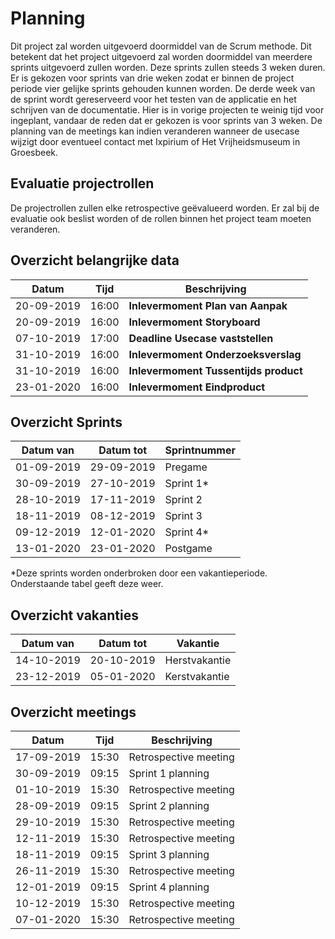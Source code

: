 # Planning

Dit project zal worden uitgevoerd doormiddel van de Scrum methode. Dit betekent dat het project uitgevoerd zal worden doormiddel van meerdere sprints uitgevoerd zullen worden. Deze sprints zullen steeds 3 weken duren. Er is gekozen voor sprints van drie weken zodat er binnen de project periode vier gelijke sprints gehouden kunnen worden. De derde week van de sprint wordt gereserveerd voor het testen van de applicatie en het schrijven van de documentatie. Hier is in vorige projecten te weinig tijd voor ingeplant, vandaar de reden dat er gekozen is voor sprints van 3 weken. De planning van de meetings kan indien veranderen wanneer de usecase wijzigt door eventueel contact met Ixpirium of Het Vrijheidsmuseum in Groesbeek.

## Evaluatie projectrollen

De projectrollen zullen elke retrospective geëvalueerd worden. Er zal bij de evaluatie ook beslist worden of de rollen binnen het project team moeten veranderen.

## Overzicht belangrijke data

| Datum       | Tijd  | Beschrijving                                |
| ----------- | ----- | ------------------------------------------- | 
| 20-09-2019  | 16:00 | **Inlevermoment Plan van Aanpak**           |
| 20-09-2019  | 16:00 | **Inlevermoment Storyboard**                |
| 07-10-2019  | 17:00 | **Deadline Usecase vaststellen**            |  
| 31-10-2019  | 16:00 | **Inlevermoment Onderzoeksverslag**         |
| 31-10-2019  | 16:00 | **Inlevermoment Tussentijds product**       |
| 23-01-2020  | 16:00 | **Inlevermoment Eindproduct**               |


## Overzicht Sprints
| Datum van  | Datum tot  | Sprintnummer    |
| ---------- | ---------- | --------------- | 
| 01-09-2019 | 29-09-2019 | Pregame         | 
| 30-09-2019 | 27-10-2019 | Sprint 1*       |
| 28-10-2019 | 17-11-2019 | Sprint 2        |
| 18-11-2019 | 08-12-2019 | Sprint 3        |
| 09-12-2019 | 12-01-2020 | Sprint 4*       |
| 13-01-2020 | 23-01-2020 | Postgame        |


*Deze sprints worden onderbroken door een vakantieperiode. Onderstaande tabel geeft deze weer.

## Overzicht vakanties
| Datum van  | Datum tot  | Vakantie      |
| ---------- | ---------- | ------------- | 
| 14-10-2019 | 20-10-2019 | Herstvakantie |
| 23-12-2019 | 05-01-2020 | Kerstvakantie |

## Overzicht meetings
| Datum       | Tijd  | Beschrijving          |
| ----------- | ----- | --------------------- | 
| 17-09-2019  | 15:30 | Retrospective meeting |
| 30-09-2019  | 09:15 | Sprint 1 planning     |
| 01-10-2019  | 15:30 | Retrospective meeting |
| 28-09-2019  | 09:15 | Sprint 2 planning     |
| 29-10-2019  | 15:30 | Retrospective meeting |
| 12-11-2019  | 15:30 | Retrospective meeting |
| 18-11-2019  | 09:15 | Sprint 3 planning     |
| 26-11-2019  | 15:30 | Retrospective meeting |
| 12-01-2019  | 09:15 | Sprint 4 planning     |
| 10-12-2019  | 15:30 | Retrospective meeting |
| 07-01-2020  | 15:30 | Retrospective meeting |
